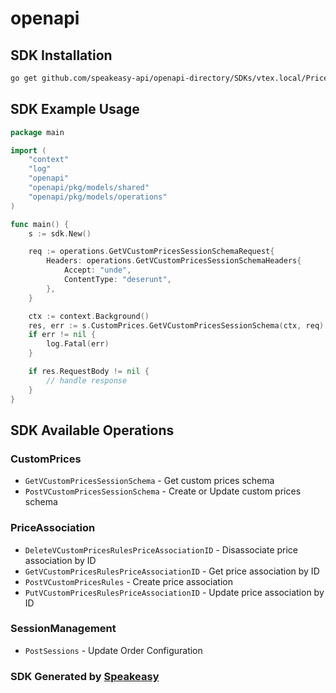 # openapi

<!-- Start SDK Installation -->
## SDK Installation

```bash
go get github.com/speakeasy-api/openapi-directory/SDKs/vtex.local/Price-Simulations/1.0/go
```
<!-- End SDK Installation -->

## SDK Example Usage
<!-- Start SDK Example Usage -->
```go
package main

import (
    "context"
    "log"
    "openapi"
    "openapi/pkg/models/shared"
    "openapi/pkg/models/operations"
)

func main() {
    s := sdk.New()

    req := operations.GetVCustomPricesSessionSchemaRequest{
        Headers: operations.GetVCustomPricesSessionSchemaHeaders{
            Accept: "unde",
            ContentType: "deserunt",
        },
    }

    ctx := context.Background()
    res, err := s.CustomPrices.GetVCustomPricesSessionSchema(ctx, req)
    if err != nil {
        log.Fatal(err)
    }

    if res.RequestBody != nil {
        // handle response
    }
}
```
<!-- End SDK Example Usage -->

<!-- Start SDK Available Operations -->
## SDK Available Operations


### CustomPrices

* `GetVCustomPricesSessionSchema` - Get custom prices schema
* `PostVCustomPricesSessionSchema` - Create or Update custom prices schema

### PriceAssociation

* `DeleteVCustomPricesRulesPriceAssociationID` - Disassociate price association by ID
* `GetVCustomPricesRulesPriceAssociationID` - Get price association by ID
* `PostVCustomPricesRules` - Create price association
* `PutVCustomPricesRulesPriceAssociationID` - Update price association by ID

### SessionManagement

* `PostSessions` - Update Order Configuration
<!-- End SDK Available Operations -->

### SDK Generated by [Speakeasy](https://docs.speakeasyapi.dev/docs/using-speakeasy/client-sdks)
